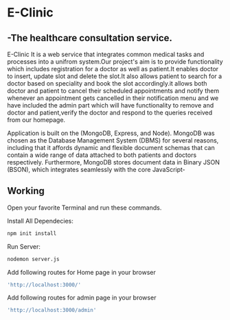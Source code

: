 # E-Clinic
## -The healthcare consultation service.
E-Clinic It is a web  service that integrates common medical tasks and processes into a unifrom system.Our project's aim is to provide functionality which includes registration for a doctor as well as patient.It enables doctor to insert, update slot and delete the slot.It also allows patient to search for a doctor based on speciality and book the slot accordingly.it allows both doctor and patient to cancel their scheduled appointments and notify them whenever an appointment gets cancelled in their notification menu and we have included the admin part which will have functionality to remove and doctor and patient,verify the doctor and respond to the queries received from our homepage.


Application is built on the (MongoDB, Express, and Node).
MongoDB was chosen as the Database Management System (DBMS) for several reasons, including that it affords dynamic and flexible document schemas that can contain a wide range of data attached to both patients and doctors respectively. Furthermore, MongoDB stores document data in Binary JSON (BSON), which integrates seamlessly with the core JavaScript-
## Working
Open your favorite Terminal and run these commands.

Install All Dependecies:

```sh
npm init install
```


Run Server:

```sh
nodemon server.js
```
Add following routes for Home page in your browser

```sh
'http://localhost:3000/'
```

Add following routes for admin page in your browser

```sh
'http://localhost:3000/admin'
```
